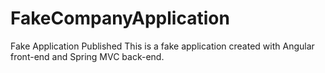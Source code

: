 # FakeCompanyApplication
Fake Application Published
This is a fake application created with Angular front-end and Spring MVC back-end.
